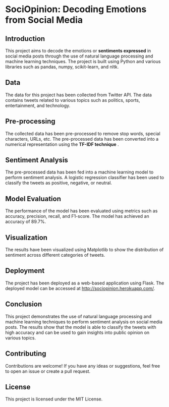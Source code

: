 
# SociOpinion: Decoding Emotions from Social Media
## Introduction
This project aims to decode the emotions or **sentiments expressed** in social media posts through the use of natural language processing and machine learning techniques. The project is built using Python and various libraries such as pandas, numpy, scikit-learn, and nltk.

## Data
The data for this project has been collected from Twitter API. The data contains tweets related to various topics such as politics, sports, entertainment, and technology.

## Pre-processing
The collected data has been pre-processed to remove stop words, special characters, URLs, etc. The pre-processed data has been converted into a numerical representation using the **TF-IDF technique** .

## Sentiment Analysis
The pre-processed data has been fed into a machine learning model to perform sentiment analysis. A logistic regression classifier has been used to classify the tweets as positive, negative, or neutral.

## Model Evaluation
The performance of the model has been evaluated using metrics such as accuracy, precision, recall, and F1-score. The model has achieved an accuracy of 89.7%.

## Visualization
The results have been visualized using Matplotlib to show the distribution of sentiment across different categories of tweets.

## Deployment
The project has been deployed as a web-based application using Flask. The deployed model can be accessed at http://sociopinion.herokuapp.com/.

## Conclusion
This project demonstrates the use of natural language processing and machine learning techniques to perform sentiment analysis on social media posts. The results show that the model is able to classify the tweets with high accuracy and can be used to gain insights into public opinion on various topics.

## Contributing
Contributions are welcome! If you have any ideas or suggestions, feel free to open an issue or create a pull request.

## License
This project is licensed under the MIT License.
